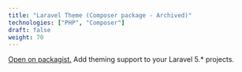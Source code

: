 ```yaml
---
title: "Laravel Theme (Composer package - Archived)"
technologies: ["PHP", "Composer"]
draft: false
weight: 70
---
```


[Open on packagist.](https://packagist.org/packages/karlomikus/theme) Add theming support to your Laravel 5.* projects.
